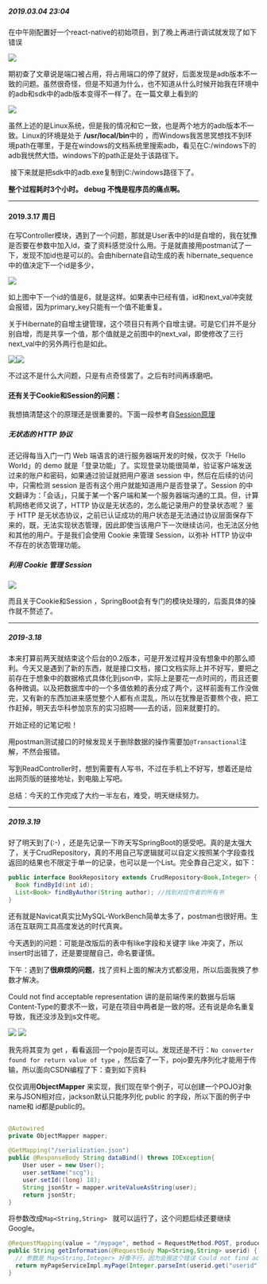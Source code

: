 ##### 2019.03.04    23:04

​	在中午刚配置好一个react-native的初始项目，到了晚上再进行调试就发现了如下错误

<img src="./img/1.png">

​	期初查了文章说是端口被占用，将占用端口的停了就好，后面发现是adb版本不一致的问题。虽然很奇怪，但是不知道为什么，也不知道从什么时候开始我在环境中的adb和sdk中的adb版本变得不一样了。在一篇文章上看到的

<img src="./img/2.png">

​	虽然上述的是Linux系统，但是我的情况和它一致，也是两个地方的adb版本不一致。Linux的环境是处于 **/usr/local/bin**中的 ，而Windows我苦思冥想找不到环境path在哪里，于是在windows的文档系统里搜索adb，看见在C:/windows下的adb我恍然大悟。windows下的path正是处于该路径下。

​	接下来就是把sdk中的adb.exe复制到C:/windows路径下了。

**整个过程耗时3个小时。  debug  不愧是程序员的痛点啊。**



---

#### 2019.3.17  周日

在写Controller模块，遇到了一个问题，那就是User表中的Id是自增的，我在犹豫是否要在参数中加入Id，查了资料感觉没什么用。于是就直接用postman试了一下，发现不加id也是可以的。会由hibernate自动生成的表 hibernate_sequence 中的值决定下一个id是多少，

<img src="./img/3.png">

如上图中下一个id的值是6，就是这样。如果表中已经有值，id和next_val冲突就会报错，因为primary_key只能有一个值不能重复。

关于Hibernate的自增主键管理，这个项目只有两个自增主键。可是它们并不是分别自增，而是共享一个值，那个值就是之前图中的next_val，即使修改了三行next_val中的另外两行也是如此。

<img src="./img/7.png"><img src="./img/6.png">

不过这不是什么大问题，只是有点奇怪罢了。之后有时间再琢磨吧。

#### 还有关于Cookie和Session的问题：

我想搞清楚这个的原理还是很重要的。下面一段参考自[Session原理](https://www.jianshu.com/p/2b7c10291aad)

##### 无状态的 HTTP 协议

还记得每当入门一门 Web 端语言的进行服务器端开发的时候，仅次于「Hello World」的 demo 就是「登录功能」了。实现登录功能很简单，验证客户端发送过来的账户和密码，如果通过验证就把用户塞进 session 中，然后在后续的访问中，只需检测 session 是否有这个用户就能知道用户是否登录了。Session 的中文翻译为：「会话」，只属于某一个客户端和某一个服务器端沟通的工具。但，计算机网络老师又说了，HTTP 协议是无状态的，怎么能记录用户的登录状态呢？
 鉴于 HTTP 是无状态协议，之前已认证成功的用户状态是无法通过协议层面保存下来的，既，无法实现状态管理，因此即使当该用户下一次继续访问，也无法区分他和其他的用户。于是我们会使用 Cookie 来管理 Session，以弥补 HTTP 协议中不存在的状态管理功能。

##### 利用 Cookie 管理 Session

<img src="./img/4.png">

而且关于Cookie和Session ，SpringBoot会有专门的模块处理的，后面具体的操作就不赘述了。



---

##### 2019-3.18

本来打算前两天就结束这个后台的0.2版本，可是开发过程并没有想象中的那么顺利。今天又是遇到了新的东西，就是接口文档，接口文档实际上并不好写，要把之前存在于想象中的数据格式具体化到json中，实际上是要花一点时间的，而且还要各种微调。以及把数据库中的一个多值依赖的表分成了两个，这样前面有工作没做完，又有新的东西加进来感觉整个人都有点混乱，所以在犹豫是否要熬个夜，把工作赶掉，明天去华科参加京东的实习招聘——去的话，回来就要打的。

开始正经的记笔记啦！

用postman测试接口的时候发现关于删除数据的操作需要加`@Transactional`注解，不然会报错。

写到ReadController时，想到需要有人写书，不过在手机上不好写，想着还是给出网页版的链接地址，到电脑上写吧。

总结：今天的工作完成了大约一半左右，难受，明天继续努力。



---

##### 2019.3.19

好了明天到了(:-) ，还是先记录一下昨天写SpringBoot的感受吧。真的是太强大了，关于CrudRepository，真的不用自己写逻辑就可以自定义按照某个字段查找返回的结果也不限定于单一的记录，也可以是一个List。完全靠自己定义，如下：

```java
public interface BookRepository extends CrudRepository<Book,Integer> {
  Book findById(int id);
  List<Book> findByAuthor(String author); //找到对应作者的所有书
}

```

还有就是Navicat真实比MySQL-WorkBench简单太多了，postman也很好用。生活在互联网工具高度发达的时代真爽。



今天遇到的问题：可能是改版后的表中有like字段和关键字 like 冲突了，所以insert时出错了，还是要提醒自己，命名要谨慎。



下午：遇到了**很麻烦的问题**，找了资料上面的解决方式都没用，所以后面我换了参数才解决。

Could not find acceptable representation  讲的是前端传来的数据与后端Content-Type的要求不一致，可是在项目中两者是一致的呀。还有说是命名重复导致，我还没涉及到js文件呢。

<img src="./img/8.png">

<img src="./img/9.png">



我先将其变为 get ，看看返回一个pojo是否可以。发现还是不行：`No converter found for return value of type` ，然后查了一下，pojo要先序列化才能用于传输，所以面向CSDN编程了下：查到如下资料

仅仅调用**ObjectMapper**  来实现，我们现在举个例子，可以创建一个POJO对象来与JSON相对应，jackson默认只能序列化 public 的字段，所以下面的例子中 name和 id都是public的。

```java

@Autowired
private ObjectMapper mapper;	
 
@GetMapping("/serialization.json")
public @ResponseBody String dataBind() throws IOException{
	User user = new User();
	user.setName("scg");
	user.setId((long) 18);
	String jsonStr = mapper.writeValueAsString(user);
	return jsonStr;
}

```

将参数改成`Map<String,String> ` 就可以运行了，这个问题后续还要继续Google。

```java
@RequestMapping(value = "/mypage", method = RequestMethod.POST, produces = MediaType.APPLICATION_JSON_UTF8_VALUE)
public String getInformation(@RequestBody Map<String,String> userid) {
  // 参数是 Map<String,Integer> 好像不行，因为会报这个错误 Could not find acceptable representation
  return myPageServiceImpl.myPage(Integer.parseInt(userid.get("userid")));
}
```